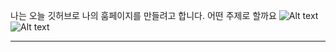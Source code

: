 나는 오늘 깃허브로 나의 훔페이지를 만들려고 합니다. 
어떤 주제로 할까요
![Alt text](/path/to/img.jpg)
![Alt text](/path/to/img.jpg "Optional title")
<hr/>
